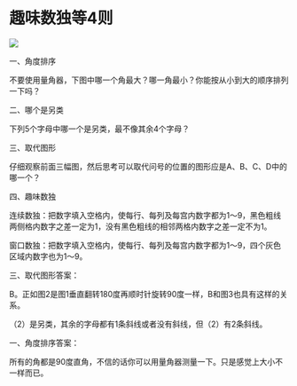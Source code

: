 # 趣味数独等4则

![](http://www.yilinzazhi.com/images/yili/yili201220/yili20122072.jpg)

一、角度排序

不要使用量角器，下图中哪一个角最大？哪一角最小？你能按从小到大的顺序排列一下吗？

二、哪个是另类

下列5个字母中哪一个是另类，最不像其余4个字母？

三、取代图形

仔细观察前面三幅图，然后思考可以取代问号的位置的图形应是A、B、C、D中的哪一个？

四、趣味数独

连续数独：把数字填入空格内，使每行、每列及每宫内数字都为1～9，黑色粗线两侧格内数字之差一定为1，没有黑色粗线的相邻两格内数字之差一定不为1。

窗口数独：把数字填入空格内，使每行、每列及每宫内数字都为1～9，四个灰色区域内数字也为1～9。

三、取代图形答案：

B。正如图2是图1垂直翻转180度再顺时针旋转90度一样，B和图3也具有这样的关系。

（2）是另类，其余的字母都有1条斜线或者没有斜线，但（2）有2条斜线。

一、角度排序答案：

所有的角都是90度直角，不信的话你可以用量角器测量一下。只是感觉上大小不一样而已。